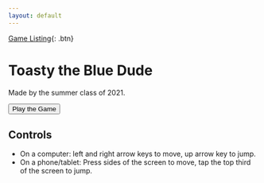 ```yaml
---
layout: default
---
```


[Game Listing](../gamelist.html){: .btn}

<script src="../../jquery-3.6.0.min.js"></script>
<script src="jupyter_lib.js"></script>
<script src="toasty_the_blue_dude.js"></script>

# Toasty the Blue Dude

Made by the summer class of 2021.

<button type="button" name="button" id="play-game-button" class="btn">Play the Game</button>

## Controls

 - On a computer: left and right arrow keys to move, up arrow key to jump.
 - On a phone/tablet: Press sides of the screen to move, tap the top third of the screen to jump.
